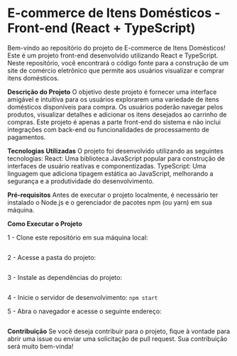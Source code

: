 # E-commerce de Itens Domésticos - Front-end (React + TypeScript)
Bem-vindo ao repositório do projeto de E-commerce de Itens Domésticos! Este é um projeto front-end desenvolvido utilizando React e TypeScript. Neste repositório, você encontrará o código fonte para a construção de um site de comércio eletrônico que permite aos usuários visualizar e comprar itens domésticos.

**Descrição do Projeto**
O objetivo deste projeto é fornecer uma interface amigável e intuitiva para os usuários explorarem uma variedade de itens domésticos disponíveis para compra. Os usuários poderão navegar pelos produtos, visualizar detalhes e adicionar os itens desejados ao carrinho de compras. Este projeto é apenas a parte front-end do sistema e não inclui integrações com back-end ou funcionalidades de processamento de pagamentos.

**Tecnologias Utilizadas**
O projeto foi desenvolvido utilizando as seguintes tecnologias:
React: Uma biblioteca JavaScript popular para construção de interfaces de usuário reativas e componentizadas.
TypeScript: Uma linguagem que adiciona tipagem estática ao JavaScript, melhorando a segurança e a produtividade do desenvolvimento.

**Pré-requisitos**
Antes de executar o projeto localmente, é necessário ter instalado o Node.js e o gerenciador de pacotes npm (ou yarn) em sua máquina.

**Como Executar o Projeto**

1 - Clone este repositório em sua máquina local:
```git clone https://github.com/arthurarraes/E-commerce.git
```

2 - Acesse a pasta do projeto:
```cd e-commerce
```

3 - Instale as dependências do projeto:
```npm install
```

4 - Inicie o servidor de desenvolvimento:
```npm start```

5 - Abra o navegador e acesse o seguinte endereço:
```http://localhost:3000
```

**Contribuição**
Se você deseja contribuir para o projeto, fique à vontade para abrir uma issue ou enviar uma solicitação de pull request. Sua contribuição será muito bem-vinda!
